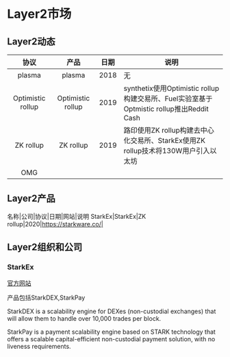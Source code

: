 # Layer2市场

## Layer2动态

协议|产品|日期|说明
:--:|:--:|:--:|---
plasma|plasma|2018|无
Optimistic rollup|Optimistic rollup|2019|synthetix使用Optimistic rollup构建交易所、Fuel实验室基于Optmistic rollup推出Reddit Cash
ZK rollup|ZK rollup|2019|路印使用ZK rollup构建去中心化交易所、StarkEx使用ZK rollup技术将130W用户引入以太坊
OMG|||

## Layer2产品
名称|公司|协议|日期|网站|说明
StarkEx|StarkEx|ZK rollup|2020|https://starkware.co/|

## Layer2组织和公司

### StarkEx

[官方网站](https://starkware.co/)

产品包括StarkDEX,StarkPay

StarkDEX is a scalability engine for DEXes (non-custodial exchanges) that will allow them to handle over 10,000 trades per block.

StarkPay is a payment scalability engine based on STARK technology that offers a scalable capital-efficient non-custodial payment solution, with no liveness requirements.